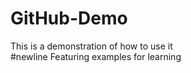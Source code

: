 # GitHub-Demo
This is a demonstration of how to use it
<br> #newline
Featuring examples for learning


